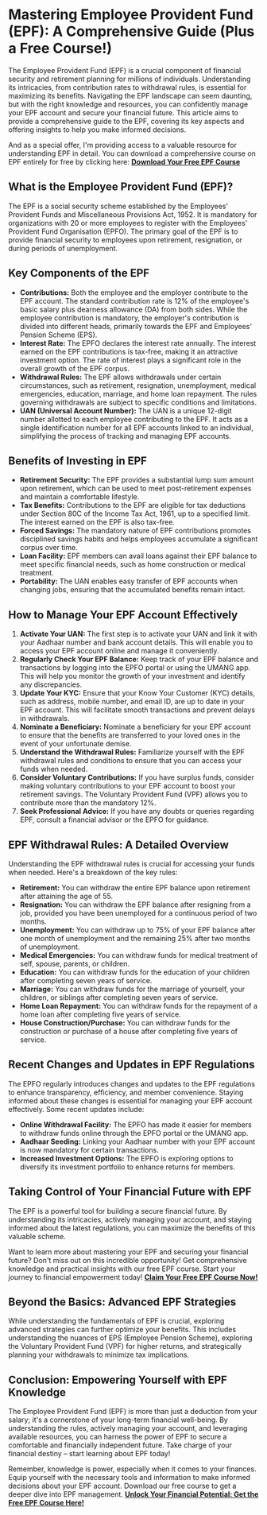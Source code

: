 # Mastering Employee Provident Fund (EPF): A Comprehensive Guide (Plus a Free Course!)

The Employee Provident Fund (EPF) is a crucial component of financial security and retirement planning for millions of individuals. Understanding its intricacies, from contribution rates to withdrawal rules, is essential for maximizing its benefits. Navigating the EPF landscape can seem daunting, but with the right knowledge and resources, you can confidently manage your EPF account and secure your financial future. This article aims to provide a comprehensive guide to the EPF, covering its key aspects and offering insights to help you make informed decisions.

And as a special offer, I'm providing access to a valuable resource for understanding EPF in detail. You can download a comprehensive course on EPF entirely for free by clicking here: [**Download Your Free EPF Course**](https://udemywork.com/epf-course)

## What is the Employee Provident Fund (EPF)?

The EPF is a social security scheme established by the Employees' Provident Funds and Miscellaneous Provisions Act, 1952. It is mandatory for organizations with 20 or more employees to register with the Employees' Provident Fund Organisation (EPFO).  The primary goal of the EPF is to provide financial security to employees upon retirement, resignation, or during periods of unemployment.

## Key Components of the EPF

*   **Contributions:** Both the employee and the employer contribute to the EPF account. The standard contribution rate is 12% of the employee's basic salary plus dearness allowance (DA) from both sides.  While the employee contribution is mandatory, the employer's contribution is divided into different heads, primarily towards the EPF and Employees' Pension Scheme (EPS).
*   **Interest Rate:**  The EPFO declares the interest rate annually. The interest earned on the EPF contributions is tax-free, making it an attractive investment option.  The rate of interest plays a significant role in the overall growth of the EPF corpus.
*   **Withdrawal Rules:** The EPF allows withdrawals under certain circumstances, such as retirement, resignation, unemployment, medical emergencies, education, marriage, and home loan repayment. The rules governing withdrawals are subject to specific conditions and limitations.
*   **UAN (Universal Account Number):** The UAN is a unique 12-digit number allotted to each employee contributing to the EPF. It acts as a single identification number for all EPF accounts linked to an individual, simplifying the process of tracking and managing EPF accounts.

## Benefits of Investing in EPF

*   **Retirement Security:** The EPF provides a substantial lump sum amount upon retirement, which can be used to meet post-retirement expenses and maintain a comfortable lifestyle.
*   **Tax Benefits:** Contributions to the EPF are eligible for tax deductions under Section 80C of the Income Tax Act, 1961, up to a specified limit. The interest earned on the EPF is also tax-free.
*   **Forced Savings:** The mandatory nature of EPF contributions promotes disciplined savings habits and helps employees accumulate a significant corpus over time.
*   **Loan Facility:**  EPF members can avail loans against their EPF balance to meet specific financial needs, such as home construction or medical treatment.
*   **Portability:** The UAN enables easy transfer of EPF accounts when changing jobs, ensuring that the accumulated benefits remain intact.

## How to Manage Your EPF Account Effectively

1.  **Activate Your UAN:** The first step is to activate your UAN and link it with your Aadhaar number and bank account details. This will enable you to access your EPF account online and manage it conveniently.
2.  **Regularly Check Your EPF Balance:** Keep track of your EPF balance and transactions by logging into the EPFO portal or using the UMANG app. This will help you monitor the growth of your investment and identify any discrepancies.
3.  **Update Your KYC:** Ensure that your Know Your Customer (KYC) details, such as address, mobile number, and email ID, are up to date in your EPF account. This will facilitate smooth transactions and prevent delays in withdrawals.
4.  **Nominate a Beneficiary:** Nominate a beneficiary for your EPF account to ensure that the benefits are transferred to your loved ones in the event of your unfortunate demise.
5.  **Understand the Withdrawal Rules:** Familiarize yourself with the EPF withdrawal rules and conditions to ensure that you can access your funds when needed.
6.  **Consider Voluntary Contributions:** If you have surplus funds, consider making voluntary contributions to your EPF account to boost your retirement savings. The Voluntary Provident Fund (VPF) allows you to contribute more than the mandatory 12%.
7.  **Seek Professional Advice:** If you have any doubts or queries regarding EPF, consult a financial advisor or the EPFO for guidance.

## EPF Withdrawal Rules: A Detailed Overview

Understanding the EPF withdrawal rules is crucial for accessing your funds when needed. Here's a breakdown of the key rules:

*   **Retirement:** You can withdraw the entire EPF balance upon retirement after attaining the age of 55.
*   **Resignation:** You can withdraw the EPF balance after resigning from a job, provided you have been unemployed for a continuous period of two months.
*   **Unemployment:** You can withdraw up to 75% of your EPF balance after one month of unemployment and the remaining 25% after two months of unemployment.
*   **Medical Emergencies:** You can withdraw funds for medical treatment of self, spouse, parents, or children.
*   **Education:** You can withdraw funds for the education of your children after completing seven years of service.
*   **Marriage:** You can withdraw funds for the marriage of yourself, your children, or siblings after completing seven years of service.
*   **Home Loan Repayment:** You can withdraw funds for the repayment of a home loan after completing five years of service.
*   **House Construction/Purchase:** You can withdraw funds for the construction or purchase of a house after completing five years of service.

## Recent Changes and Updates in EPF Regulations

The EPFO regularly introduces changes and updates to the EPF regulations to enhance transparency, efficiency, and member convenience.  Staying informed about these changes is essential for managing your EPF account effectively. Some recent updates include:

*   **Online Withdrawal Facility:** The EPFO has made it easier for members to withdraw funds online through the EPFO portal or the UMANG app.
*   **Aadhaar Seeding:**  Linking your Aadhaar number with your EPF account is now mandatory for certain transactions.
*   **Increased Investment Options:** The EPFO is exploring options to diversify its investment portfolio to enhance returns for members.

##  Taking Control of Your Financial Future with EPF

The EPF is a powerful tool for building a secure financial future. By understanding its intricacies, actively managing your account, and staying informed about the latest regulations, you can maximize the benefits of this valuable scheme.

Want to learn more about mastering your EPF and securing your financial future? Don't miss out on this incredible opportunity! Get comprehensive knowledge and practical insights with our free EPF course. Start your journey to financial empowerment today! [**Claim Your Free EPF Course Now!**](https://udemywork.com/epf-course)

##  Beyond the Basics: Advanced EPF Strategies

While understanding the fundamentals of EPF is crucial, exploring advanced strategies can further optimize your benefits. This includes understanding the nuances of EPS (Employee Pension Scheme), exploring the Voluntary Provident Fund (VPF) for higher returns, and strategically planning your withdrawals to minimize tax implications.

## Conclusion: Empowering Yourself with EPF Knowledge

The Employee Provident Fund (EPF) is more than just a deduction from your salary; it's a cornerstone of your long-term financial well-being. By understanding the rules, actively managing your account, and leveraging available resources, you can harness the power of EPF to secure a comfortable and financially independent future. Take charge of your financial destiny – start learning about EPF today!

Remember, knowledge is power, especially when it comes to your finances. Equip yourself with the necessary tools and information to make informed decisions about your EPF account.  Download our free course to get a deeper dive into EPF management. [**Unlock Your Financial Potential: Get the Free EPF Course Here!**](https://udemywork.com/epf-course)
